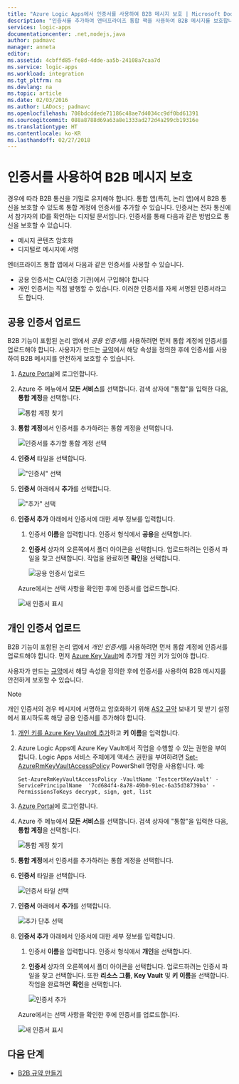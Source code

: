 ```yaml
---
title: "Azure Logic Apps에서 인증서를 사용하여 B2B 메시지 보호 | Microsoft Docs"
description: "인증서를 추가하여 엔터프라이즈 통합 팩을 사용하여 B2B 메시지를 보호합니다."
services: logic-apps
documentationcenter: .net,nodejs,java
author: padmavc
manager: anneta
editor: 
ms.assetid: 4cbffd85-fe8d-4dde-aa5b-24108a7caa7d
ms.service: logic-apps
ms.workload: integration
ms.tgt_pltfrm: na
ms.devlang: na
ms.topic: article
ms.date: 02/03/2016
ms.author: LADocs; padmavc
ms.openlocfilehash: 708bdcddede71186c48ae7d4034cc9df0bd61391
ms.sourcegitcommit: 088a8788d69a63a8e1333ad272d4a299cb19316e
ms.translationtype: HT
ms.contentlocale: ko-KR
ms.lasthandoff: 02/27/2018
---
```

# <a name="secure-b2b-messages-with-certificates"></a>인증서를 사용하여 B2B 메시지 보호

경우에 따라 B2B 통신을 기밀로 유지해야 합니다. 통합 앱(특히, 논리 앱)에서 B2B 통신을 보호할 수 있도록 통합 계정에 인증서를 추가할 수 있습니다. 인증서는 전자 통신에서 참가자의 ID를 확인하는 디지털 문서입니다.
인증서를 통해 다음과 같은 방법으로 통신을 보호할 수 있습니다.

* 메시지 콘텐츠 암호화
* 디지털로 메시지에 서명  

엔터프라이즈 통합 앱에서 다음과 같은 인증서를 사용할 수 있습니다.

* 공용 인증서는 CA(인증 기관)에서 구입해야 합니다
* 개인 인증서는 직접 발행할 수 있습니다. 이러한 인증서를 자체 서명된 인증서라고도 합니다.

## <a name="upload-a-public-certificate"></a>공용 인증서 업로드

B2B 기능이 포함된 논리 앱에서 *공용 인증서*를 사용하려면 먼저 통합 계정에 인증서를 업로드해야 합니다. 사용자가 만드는 [규약](logic-apps-enterprise-integration-agreements.md)에서 해당 속성을 정의한 후에 인증서를 사용하여 B2B 메시지를 안전하게 보호할 수 있습니다.

1. [Azure Portal](https://portal.azure.com)에 로그인합니다.

2. Azure 주 메뉴에서 **모든 서비스**를 선택합니다. 검색 상자에 "통합"을 입력한 다음, **통합 계정**을 선택합니다.

   ![통합 계정 찾기](media/logic-apps-enterprise-integration-certificates/overview-1.png)  

3. **통합 계정**에서 인증서를 추가하려는 통합 계정을 선택합니다.

   ![인증서를 추가할 통합 계정 선택](media/logic-apps-enterprise-integration-certificates/overview-3.png)  

4. **인증서** 타일을 선택합니다.  

   !["인증서" 선택](media/logic-apps-enterprise-integration-certificates/certificate-1.png)

5. **인증서** 아래에서 **추가**를 선택합니다.

   !["추가" 선택](media/logic-apps-enterprise-integration-certificates/certificate-2.png)

6. **인증서 추가** 아래에서 인증서에 대한 세부 정보를 입력합니다.
   
   1. 인증서 **이름**을 입력합니다. 인증서 형식에서 **공용**을 선택합니다.

   2. **인증서** 상자의 오른쪽에서 폴더 아이콘을 선택합니다. 
   업로드하려는 인증서 파일을 찾고 선택합니다. 
   작업을 완료하면 **확인**을 선택합니다.

      ![공용 인증서 업로드](media/logic-apps-enterprise-integration-certificates/certificate-3.png)

   Azure에서는 선택 사항을 확인한 후에 인증서를 업로드합니다.

   ![새 인증서 표시](media/logic-apps-enterprise-integration-certificates/certificate-4.png) 

## <a name="upload-a-private-certificate"></a>개인 인증서 업로드

B2B 기능이 포함된 논리 앱에서 *개인 인증서*를 사용하려면 먼저 통합 계정에 인증서를 업로드해야 합니다. 먼저 [Azure Key Vault](../key-vault/key-vault-get-started.md)에 추가할 개인 키가 있어야 합니다. 

사용자가 만드는 [규약](logic-apps-enterprise-integration-agreements.md)에서 해당 속성을 정의한 후에 인증서를 사용하여 B2B 메시지를 안전하게 보호할 수 있습니다.

> [!NOTE]
> 개인 인증서의 경우 메시지에 서명하고 암호화하기 위해 [AS2 규약](logic-apps-enterprise-integration-as2.md) 보내기 및 받기 설정에서 표시하도록 해당 공용 인증서를 추가해야 합니다.

1. [개인 키를 Azure Key Vault에 추가](../key-vault/key-vault-get-started.md#add)하고 **키 이름**을 입력합니다.
   
2. Azure Logic Apps에 Azure Key Vault에서 작업을 수행할 수 있는 권한을 부여합니다. Logic Apps 서비스 주체에게 액세스 권한을 부여하려면 [Set-AzureRmKeyVaultAccessPolicy](https://docs.microsoft.com/powershell/module/azurerm.keyvault/set-azurermkeyvaultaccesspolicy) PowerShell 명령을 사용합니다. 예:

   `Set-AzureRmKeyVaultAccessPolicy -VaultName 'TestcertKeyVault' -ServicePrincipalName 
   '7cd684f4-8a78-49b0-91ec-6a35d38739ba' -PermissionsToKeys decrypt, sign, get, list`
 
3. [Azure Portal](https://portal.azure.com)에 로그인합니다.

4. Azure 주 메뉴에서 **모든 서비스**를 선택합니다. 검색 상자에 "통합"을 입력한 다음, **통합 계정**을 선택합니다.

   ![통합 계정 찾기](media/logic-apps-enterprise-integration-certificates/overview-1.png) 

5. **통합 계정**에서 인증서를 추가하려는 통합 계정을 선택합니다.

6. **인증서** 타일을 선택합니다.  

   ![인증서 타일 선택](media/logic-apps-enterprise-integration-certificates/certificate-1.png)

7. **인증서** 아래에서 **추가**를 선택합니다.   

   ![추가 단추 선택](media/logic-apps-enterprise-integration-certificates/certificate-2.png)

8. **인증서 추가** 아래에서 인증서에 대한 세부 정보를 입력합니다.
   
   1. 인증서 **이름**을 입력합니다. 인증서 형식에서 **개인**을 선택합니다.

   2. **인증서** 상자의 오른쪽에서 폴더 아이콘을 선택합니다. 
   업로드하려는 인증서 파일을 찾고 선택합니다. 
   또한 **리소스 그룹**, **Key Vault** 및 **키 이름**을 선택합니다. 
   작업을 완료하면 **확인**을 선택합니다.

      ![인증서 추가](media/logic-apps-enterprise-integration-certificates/privatecertificate-1.png)

   Azure에서는 선택 사항을 확인한 후에 인증서를 업로드합니다.

   ![새 인증서 표시](media/logic-apps-enterprise-integration-certificates/privatecertificate-2.png)

## <a name="next-steps"></a>다음 단계

* [B2B 규약 만들기](logic-apps-enterprise-integration-agreements.md)
